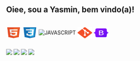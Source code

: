 ## Oiee, sou a Yasmin, bem vindo(a)!

<div style="display: inline_block"><br>
  <img align="center" alt="HTML" height="30" width="40" src="https://raw.githubusercontent.com/devicons/devicon/master/icons/html5/html5-original.svg">
  <img align="center" alt="CSS" height="30" width="40" src="https://raw.githubusercontent.com/devicons/devicon/master/icons/css3/css3-original.svg">
  <img align="center" alt="JAVASCRIPT" height="30" width="40" src="https://cdn.jsdelivr.net/gh/devicons/devicon@latest/icons/javascript/javascript-original.svg">
  <img align="center" alt="GIT" height="30" width="40" src="https://raw.githubusercontent.com/devicons/devicon/master/icons/git/git-original.svg">
  <img align="center" alt="BOOTSTRAP" height="30" width="40" src="https://raw.githubusercontent.com/devicons/devicon/master/icons/bootstrap/bootstrap-original.svg">
</div>
  
  ##
 
<div> 
  <a href = "mailto:yasminnarciso2016@gmail.com"><img src="https://img.shields.io/badge/-Gmail-%23333?style=for-the-badge&logo=gmail&logoColor=white"></a>
  <a href = "https://www.linkedin.com/in/yasmin-moura-778625253/"><img src="https://img.shields.io/badge/-LinkedIn-%230077B5?style=for-the-badge&logo=linkedin&logoColor=white"></a> 
  <a href = "https://wa.link/n3qcv2"><img src = "https://img.shields.io/badge/WhatsApp-25D366?style=for-the-badge&logo=whatsapp&logoColor=white" ></a>
  <a href = "https://vercel.com/yasmins-projects-001871aa"><img src = "https://img.shields.io/badge/Vercel-000000?style=for-the-badge&logo=vercel&logoColor=white"></a>
</div>
